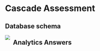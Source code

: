 
# Cascade Assessment

## Database schema

<img src="https://jigsaw-sample-data-1.s3.amazonaws.com/Slide1.jpg"
     style="float: left; margin-right: 10px;" />

## Analytics Answers

